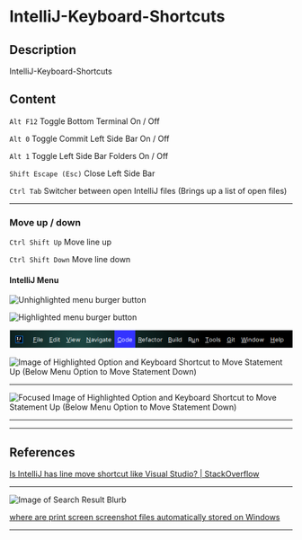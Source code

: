 # IntelliJ-Keyboard-Shortcuts

## Description

IntelliJ-Keyboard-Shortcuts

## Content

`Alt F12` Toggle Bottom Terminal On / Off

`Alt 0` Toggle Commit Left Side Bar On / Off

`Alt 1` Toggle Left Side Bar Folders On / Off

`Shift Escape (Esc)` Close Left Side Bar

`Ctrl Tab` Switcher between open IntelliJ files (Brings up a list of open files)

____

### Move up / down

`Ctrl Shift Up` Move line up

`Ctrl Shift Down` Move line down

#### IntelliJ Menu

![Unhighlighted menu burger button](https://github.com/CoderSales/IntelliJ-Keyboard-Shortcuts/assets/32943259/c2082132-f081-441d-9e01-748b23d58875)

![Highlighted menu burger button](https://github.com/CoderSales/IntelliJ-Keyboard-Shortcuts/assets/32943259/37a07678-e883-42a3-9208-386ee31c8b4f)

![Image of IntelliJ Menu](/static/images/imageOfIntelliJMenu.png)

![Image of Highlighted Option and Keyboard Shortcut to Move Statement Up (Below Menu Option to Move Statement Down)](https://github.com/CoderSales/IntelliJ-Keyboard-Shortcuts/assets/32943259/21e94aae-aefa-4809-98db-88753fd78dc2)

____

![Focused Image of Highlighted Option and Keyboard Shortcut to Move Statement Up (Below Menu Option to Move Statement Down)](https://github.com/CoderSales/IntelliJ-Keyboard-Shortcuts/assets/32943259/101bddd9-4514-4966-9259-08cf8f13a300)

____

____

## References

[Is IntelliJ has line move shortcut like Visual Studio? | StackOverflow](https://stackoverflow.com/questions/69422749/is-intellij-has-line-move-shortcut-like-visual-studio)

____

![Image of Search Result Blurb](https://github.com/CoderSales/IntelliJ-Keyboard-Shortcuts/assets/32943259/8a4ceed9-1659-4213-b773-66d41c3ae5d2)

[where are print screen screenshot files automatically stored on Windows](https://www.google.com/search?q=where+are+print+screen+screenshot+files+automatically+stored+on+Windows&oq=where+are+print+screen+screenshot+files+automatically+stored+on+Windows&gs_lcrp=EgZjaHJvbWUyBggAEEUYOdIBCTE3NjkzajBqN6gCALACAA&sourceid=chrome&ie=UTF-8)

____
